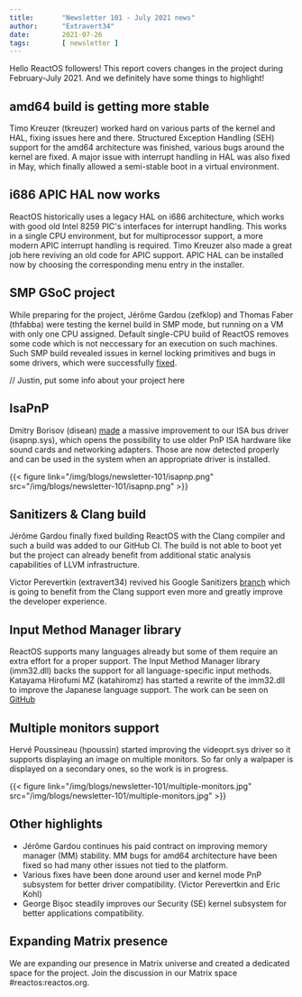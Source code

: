 ```yaml
---
title:       "Newsletter 101 - July 2021 news"
author:      "Extravert34"
date:        2021-07-26
tags:        [ newsletter ]
---
```


Hello ReactOS followers! This report covers changes in the project during February-July 2021.
And we definitely have some things to highlight!

## amd64 build is getting more stable
Timo Kreuzer (tkreuzer) worked hard on various parts of the kernel and HAL, fixing issues here and there.
Structured Exception Handling (SEH) support for the amd64 architecture was finished, various bugs around the kernel are fixed.
A major issue with interrupt handling in HAL was also fixed in May, which finally allowed a semi-stable boot in a virtual environment.

## i686 APIC HAL now works
ReactOS historically uses a legacy HAL on i686 architecture, which works with good old Intel 8259 PIC's interfaces
for interrupt handling. This works in a single CPU environment, but for multiprocessor support, a more modern APIC
interrupt handling is required. Timo Kreuzer also made a great job here reviving an old code for APIC support.
APIC HAL can be installed now by choosing the corresponding menu entry in the installer.

## SMP GSoC project
While preparing for the project, Jérôme Gardou (zefklop) and Thomas Faber (thfabba) were testing the kernel build in SMP mode,
but running on a VM with only one CPU assigned. Default single-CPU build of ReactOS removes some code which is not neccessary for an
execution on such machines. Such SMP build revealed issues in kernel locking primitives and bugs in some drivers, which
were successfully [fixed](https://github.com/reactos/reactos/pull/3672).

// Justin, put some info about your project here

## IsaPnP
Dmitry Borisov (disean) [made](https://github.com/reactos/reactos/pull/3467) a massive improvement to our ISA bus driver (isapnp.sys),
which opens the possibility to use older PnP ISA hardware like sound cards and networking adapters. Those are now detected
properly and can be used in the system when an appropriate driver is installed.

{{< figure link="/img/blogs/newsletter-101/isapnp.png" src="/img/blogs/newsletter-101/isapnp.png" >}}

## Sanitizers & Clang build
Jérôme Gardou finally fixed building ReactOS with the Clang compiler and such a build was added to our GitHub CI. The build is not able to
boot yet but the project can already benefit from additional static analysis capabilities of LLVM infrastructure.

Victor Perevertkin (extravert34) revived his Google Sanitizers [branch](https://github.com/reactos/reactos/pull/2527) which is going to benefit
from the Clang support even more and greatly improve the developer experience.

## Input Method Manager library
ReactOS supports many languages already but some of them require an extra effort for a proper support. The Input Method Manager library (imm32.dll)
backs the support for all language-specific input methods. Katayama Hirofumi MZ (katahiromz) has started a rewrite of the imm32.dll to improve
the Japanese language support. The work can be seen on [GitHub](https://github.com/reactos/reactos/commits/master/dll/win32/imm32/)

## Multiple monitors support
Hervé Poussineau (hpoussin) started improving the videoprt.sys driver so it supports displaying an image on multiple monitors. So far only a walpaper
is displayed on a secondary ones, so the work is in progress.

{{< figure link="/img/blogs/newsletter-101/multiple-monitors.jpg" src="/img/blogs/newsletter-101/multiple-monitors.jpg" >}}

## Other highlights

- Jérôme Gardou continues his paid contract on improving memory manager (MM) stability. MM bugs for amd64 architecture have been fixed
  so had many other issues not tied to the platform.
- Various fixes have been done around user and kernel mode PnP subsystem for better driver compatibility. (Victor Perevertkin and Eric Kohl)
- George Bișoc steadily improves our Security (SE) kernel subsystem for better applications compatibility.

## Expanding Matrix presence

We are expanding our presence in Matrix universe and created a dedicated space for the project. Join the discussion in our Matrix space #reactos:reactos.org.



 
